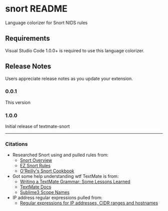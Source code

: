 # snort README

Language colorizer for Snort NIDS rules

## Requirements

Visual Studio Code 1.0.0+ is required to use this language colorizer.

## Release Notes

Users appreciate release notes as you update your extension.

### 0.0.1

This version

### 1.0.0

Initial release of textmate-snort

-----------------------------------------------------------------------------------------------------------

### Citations
* Researched Snort using and pulled rules from:
    * [Snort Overview](http://manual-snort-org.s3-website-us-east-1.amazonaws.com/)
    * [EZ Snort Rules](http://www.vorant.com/files/EZ_Snort_Rules.pdf)
    * [O'Reilly's Snort Cookbook](http://commons.oreilly.com/wiki/index.php/Snort_Cookbook/Rules_and_Signatures#How_to_Build_Rules)
* Got some help understanding wtf TextMate is from:
    * [Writing a TextMate Grammar: Some Lessons Learned](http://www.apeth.com/nonblog/stories/textmatebundle.html)
    * [TextMate Docs](http://manual.macromates.com/en/language_grammars)
    * [Sublime3 Scope Names](https://www.sublimetext.com/docs/3/scope_naming.html)
* IP address regular expressions pulled from:
    * [Regular expressions for IP addresses, CIDR ranges and hostnames](http://blog.markhatton.co.uk/2011/03/15/regular-expressions-for-ip-addresses-cidr-ranges-and-hostnames/)
